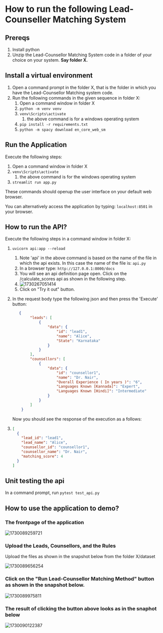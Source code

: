 # How to run the following Lead-Counseller Matching System

## Prereqs

1. Install python
2. Unzip the Lead-Counsellor Matching System code in a folder of your choice on your system. **Say folder X.**

## Install a virtual environment

1. Open a command prompt in the folder X, that is the folder in which you have the Lead-Counsellor Matching system code.
2. Run the following commands in the given sequence in folder X:
   1. Open a command window in folder X
   2. `python -m venv venv`
   3. `venv\Scripts\activate`
      1. the above command is for a windows operating system
   4. `pip install -r requirements.txt`
   5. `python -m spacy download en_core_web_sm`

## Run the Application

Execute the following steps:

1. Open a command window in folder X
2. `venv\Scripts\activate`
   1. the above command is for the windows operating system
3. `streamlit run app.py`

These commands should openup the user interface on your default web browser.

You can alternatively access the application by typing: `localhost:8501` in your browser.

## How to run the API?

Execute the following steps in a command window in folder X:

1. `uvicorn api:app --reload`

   1. Note 'api' in the above command is based on the name of the file in which the api exists. In this case the name of the file is: `api.py`
   2. In a browser type: `http://127.0.0.1:8000/docs`
   3. You will see an api definition page open. Click on the /calculate_scores api as shown in the following step.
   4. ![1730267051414](image/ReadMe/1730267051414.png)
   5. Click on "Try it out" button.
2. In the request body type the following json and then press the 'Execute' button:

   ```json
      {
           "leads": [
               {
                   "data": {
                       "id": "lead1",
                       "name": "Alice",
                       "State": "Karnataka"
                   }
               }
           ],
           "counsellors": [
               {
                   "data": {
                       "id": "counsellor1",
                       "name": "Dr. Nair",
                       "Overall Experience ( In years )": "6",
                       "Languages Known [Kannada]": "Expert",
                       "Languages Known [Hindi]": "Intermediate"
                   }
               }
           ]
       }
   ```

   Now you should see the response of the execution as a follows:
3. ```json
   [
     {
       "lead_id": "lead1",
       "lead_name": "Alice",
       "counsellor_id": "counsellor1",
       "counsellor_name": "Dr. Nair",
       "matching_score": 4
     }
   ]

   ```

## Unit testing the api

In a command prompt, run `pytest test_api.py`

## How to use the application to demo?

### The frontpage of the application

![1730089259721](image/ReadMe/1730089259721.png)

### Upload the Leads, Counsellors, and the Rules

Upload the files as shown in the snapshot below from the folder X/dataset

![1730089656254](image/ReadMe/1730089656254.png)

### Click on the "Run Lead-Counsellor Matching Method" button as shown in the snapshot below.

![1730089975811](image/ReadMe/1730089975811.png)

### The result of clicking the button above looks as in the snaphot below

![1730090122387](image/ReadMe/1730090122387.png)
